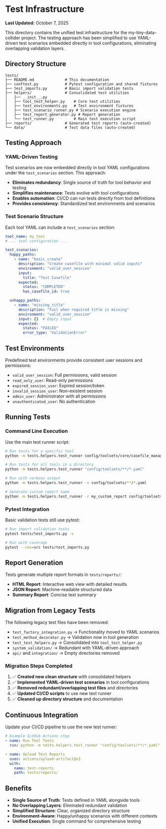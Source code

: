 # Test Infrastructure

**Last Updated:** October 7, 2025

This directory contains the unified test infrastructure for the my-tiny-data-collider project. The testing approach has been simplified to use YAML-driven test scenarios embedded directly in tool configurations, eliminating overlapping validation layers.

## Directory Structure

```
tests/
├── README.md              # This documentation
├── conftest.py            # Pytest configuration and shared fixtures
├── test_imports.py        # Basic import validation tests
├── helpers/               # Consolidated test utilities
│   ├── __init__.py
│   ├── tool_test_helper.py    # Core test utilities
│   ├── test_environments.py   # Test environment fixtures
│   ├── test_scenario_runner.py # Scenario execution engine
│   ├── test_report_generator.py # Report generation
│   └── test_runner.py         # Main test execution script
├── reports/               # Generated test reports (auto-created)
└── data/                  # Test data files (auto-created)
```

## Testing Approach

### YAML-Driven Testing

Test scenarios are now embedded directly in tool YAML configurations under the `test_scenarios` section. This approach:

- **Eliminates redundancy**: Single source of truth for tool behavior and testing
- **Simplifies maintenance**: Tests evolve with tool configurations
- **Enables automation**: CI/CD can run tests directly from tool definitions
- **Provides consistency**: Standardized test environments and scenarios

### Test Scenario Structure

Each tool YAML can include a `test_scenarios` section:

```yaml
tool_name: my_tool
# ... tool configuration ...

test_scenarios:
  happy_paths:
    - name: "basic_create"
      description: "Create casefile with minimal valid inputs"
      environment: "valid_user_session"
      input:
        title: "Test Casefile"
      expected:
        status: "COMPLETED"
        has_casefile_id: true

  unhappy_paths:
    - name: "missing_title"
      description: "Fail when required title is missing"
      environment: "valid_user_session"
      input: {}  # Empty input
      expected:
        status: "FAILED"
        error_type: "ValidationError"
```

## Test Environments

Predefined test environments provide consistent user sessions and permissions:

- `valid_user_session`: Full permissions, valid session
- `read_only_user`: Read-only permissions
- `expired_session_user`: Expired session/token
- `invalid_session_user`: Non-existent session
- `admin_user`: Administrator with all permissions
- `unauthenticated_user`: No authentication

## Running Tests

### Command Line Execution

Use the main test runner script:

```bash
# Run tests for a specific tool
python -m tests.helpers.test_runner config/toolsets/core/casefile_management/create_casefile_inherited.yaml

# Run tests for all tools in a directory
python -m tests.helpers.test_runner "config/toolsets/**/*.yaml"

# Run with verbose output
python -m tests.helpers.test_runner -v config/toolsets/**/*.yaml

# Generate custom report name
python -m tests.helpers.test_runner -r my_custom_report config/toolsets/**/*.yaml
```

### Pytest Integration

Basic validation tests still use pytest:

```bash
# Run import validation tests
pytest tests/test_imports.py -v

# Run with coverage
pytest --cov=src tests/test_imports.py
```

## Report Generation

Tests generate multiple report formats in `tests/reports/`:

- **HTML Report**: Interactive web view with detailed results
- **JSON Report**: Machine-readable structured data
- **Summary Report**: Concise text summary

## Migration from Legacy Tests

The following legacy test files have been removed:

- `test_factory_integration.py` → Functionality moved to YAML scenarios
- `test_method_decorator.py` → Validation now in tool generation
- `test_test_helpers.py` → Consolidated into `tool_test_helper.py`
- `system_validation/` → Redundant with YAML-driven approach
- `api/` and `integration/` → Empty directories removed

### Migration Steps Completed

1. ✅ **Created new clean structure** with consolidated helpers
2. ✅ **Implemented YAML-driven test scenarios** in tool configurations
3. ✅ **Removed redundant/overlapping test files** and directories
4. ✅ **Updated CI/CD scripts** to use new test runner
5. ✅ **Cleaned up directory structure** and documentation

## Continuous Integration

Update your CI/CD pipeline to use the new test runner:

```yaml
# Example GitHub Actions step
- name: Run Tool Tests
  run: python -m tests.helpers.test_runner "config/toolsets/**/*.yaml" -v

- name: Upload Test Reports
  uses: actions/upload-artifact@v3
  with:
    name: test-reports
    path: tests/reports/
```

## Benefits

- **Single Source of Truth**: Tests defined in YAML alongside tools
- **No Overlapping Layers**: Eliminated redundant validation
- **Simplified Structure**: Clear, organized directory structure
- **Environment-Aware**: Happy/unhappy scenarios with different contexts
- **Unified Execution**: Single command for comprehensive testing
